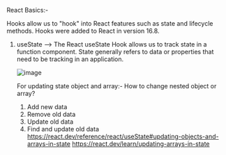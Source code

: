 React Basics:-

Hooks allow us to "hook" into React features such as state and lifecycle methods. Hooks were added to React in version 16.8.

1. useState
   --> The React useState Hook allows us to track state in a function component. State generally refers to data or properties that need to           be tracking in an application.

   ![image](https://github.com/user-attachments/assets/abaf4bb7-8c84-4b0a-bf32-2e96cc85d52f)

   For updating state object and array:-
   How to change nested object or array?
      1. Add new data
      2. Remove old data
      3. Update old data
      4. Find and update old data
   https://react.dev/reference/react/useState#updating-objects-and-arrays-in-state
   https://react.dev/learn/updating-arrays-in-state

   

